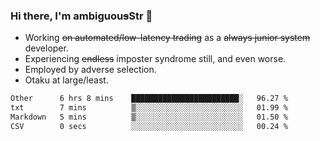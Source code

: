 ### Hi there, I'm ambiguou~~s~~Str 👋

<!--
**ambiguoustexture/ambiguoustexture** is a ✨ _special_ ✨ repository because its `README.md` (this file) appears on your GitHub profile.

Here are some ideas to get you started:
-->
- Working ~~on automated/low-latency trading~~ as a ~~always junior system~~ developer.
- Experiencing ~~endless~~ imposter syndrome still, and even worse.
- Employed by adverse selection.
- Otaku at large/least.

<!--START_SECTION:waka-->

```txt
Other      6 hrs 8 mins    ████████████████████████░   96.27 %
txt        7 mins          ▒░░░░░░░░░░░░░░░░░░░░░░░░   01.99 %
Markdown   5 mins          ▒░░░░░░░░░░░░░░░░░░░░░░░░   01.50 %
CSV        0 secs          ░░░░░░░░░░░░░░░░░░░░░░░░░   00.24 %
```

<!--END_SECTION:waka-->
